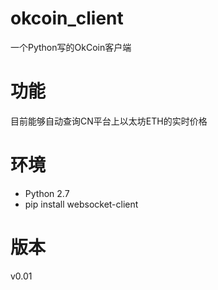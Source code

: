 # okcoin_client
一个Python写的OkCoin客户端

# 功能
目前能够自动查询CN平台上以太坊ETH的实时价格

# 环境

* Python 2.7
* pip install websocket-client

# 版本

v0.01
